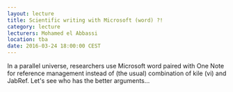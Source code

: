 ```yaml
---
layout: lecture
title: Scientific writing with Microsoft (word) ?!
category: lecture
lecturers: Mohamed el Abbassi
location: tba
date: 2016-03-24 18:00:00 CEST
---
```


In a parallel universe, researchers use Microsoft word paired with One Note for reference management instead of (the usual) combination of kile (vi) and JabRef. Let's see who has the better arguments...
